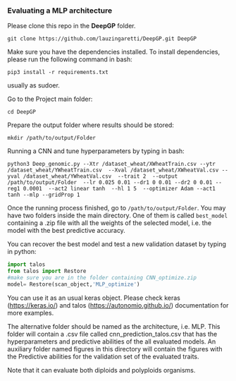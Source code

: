 ### Evaluating a MLP architecture


Please clone this repo in the **DeepGP** folder.  

`git clone https://github.com/lauzingaretti/DeepGP.git DeepGP`

Make sure you have the dependencies installed. To install dependencies, please run the following command in bash:

`pip3 install -r requirements.txt`

usually as sudoer.

Go to the Project main folder:

`cd DeepGP`

Prepare the output folder where results should be stored:

`mkdir /path/to/output/Folder`

Running a CNN and tune hyperparameters by typing in bash:

`python3 Deep_genomic.py --Xtr /dataset_wheat/XWheatTrain.csv --ytr /dataset_wheat/YWheatTrain.csv  --Xval /dataset_wheat/XWheatVal.csv --yval /dataset_wheat/YWheatVal.csv  --trait 2  --output /path/to/output/Folder  --lr 0.025 0.01 --dr1 0 0.01 --dr2 0 0.01 --reg1 0.0001  --act2 linear tanh  --hl 1 5  --optimizer Adam --act1 tanh --mlp --gridProp 1
`

Once the running process finished, go to `/path/to/output/Folder`. You may have two folders inside the main directory. One of them is called `best_model`  containing a .zip file with all the weights of the selected model, i.e. the model with the best predictive accuracy.

You can recover the best model and test a new validation dataset by typing in python:

```python
import talos 
from talos import Restore
#make sure you are in the folder containing CNN_optimize.zip
model= Restore(scan_object,'MLP_optimize')
```

 You can use it as an usual keras object. Please check keras (https://keras.io/) and talos (https://autonomio.github.io/) documentation for more examples.

The alternative folder should be named as the architecture, i.e. MLP. This folder will contain a .csv file called cnn_prediction_talos.csv that has the hyperparameters and predictive abilities of the all evaluated models. An auxiliary folder named figures in this directory will contain the figures with the Predictive abilities for the validation set of the evaluated traits.  

Note that it can evaluate both diploids and polyploids organisms.
